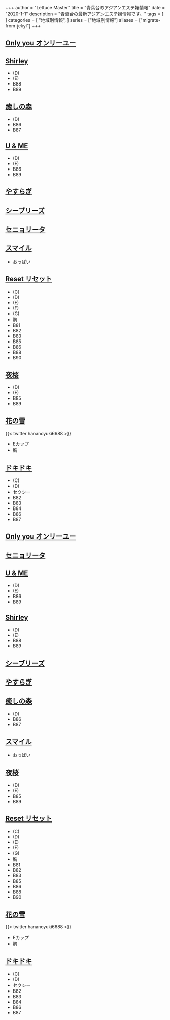 +++
author = "Lettuce Master"
title = "青葉台のアジアンエステ嬢情報"
date = "2020-1-1"
description = "青葉台の最新アジアンエステ嬢情報です。"
tags = [
]
categories = [
    "地域別情報",
]
series = ["地域別情報"]
aliases = ["migrate-from-jekyl"]
+++

## [Only you オンリーユー](http://esthegt.xyz/oya/)
## [Shirley](http://koukoku.xyz/shirley/)
- (D)
- (E)
- B88
- B89
## [癒しの森](http://iyashinomori.ests.co/)
- (D)
- B86
- B87
## [U & ME](http://202.z.sanheanli.com/)
- (D)
- (E)
- B86
- B89
## [やすらぎ](http://est70.jp/yas/)
## [シーブリーズ](http://est70.jp/sea/)
## [セニョリータ](http://est70.xyz/srt/)
## [スマイル](http://massage-est.pink/)
- おっぱい
## [Reset リセット](http://crescent.tyo.ac/)
- (C)
- (D)
- (E)
- (F)
- (G)
- 胸
- B81
- B82
- B83
- B85
- B86
- B88
- B90
## [夜桜](https://yozakura.ests.jp/)
- (D)
- (E)
- B85
- B89
## [花の雪](http://www.es-angela.link/)

{{< twitter hananoyuki6688 >}}
- Eカップ
- 胸
## [ドキドキ](http://www.dokidoki.esturl.com/)
- (C)
- (D)
- セクシー
- B82
- B83
- B84
- B86
- B87
## [Only you オンリーユー](http://esthegt.xyz/oya/)
## [セニョリータ](http://est70.xyz/srt/)
## [U & ME](http://202.z.sanheanli.com/)
- (D)
- (E)
- B86
- B89
## [Shirley](http://koukoku.xyz/shirley/)
- (D)
- (E)
- B88
- B89
## [シーブリーズ](http://est70.jp/sea/)
## [やすらぎ](http://est70.jp/yas/)
## [癒しの森](http://iyashinomori.ests.co/)
- (D)
- B86
- B87
## [スマイル](http://massage-est.pink/)
- おっぱい
## [夜桜](https://yozakura.ests.jp/)
- (D)
- (E)
- B85
- B89
## [Reset リセット](http://crescent.tyo.ac/)
- (C)
- (D)
- (E)
- (F)
- (G)
- 胸
- B81
- B82
- B83
- B85
- B86
- B88
- B90
## [花の雪](http://www.es-angela.link/)

{{< twitter hananoyuki6688 >}}
- Eカップ
- 胸
## [ドキドキ](http://www.dokidoki.esturl.com/)
- (C)
- (D)
- セクシー
- B82
- B83
- B84
- B86
- B87
